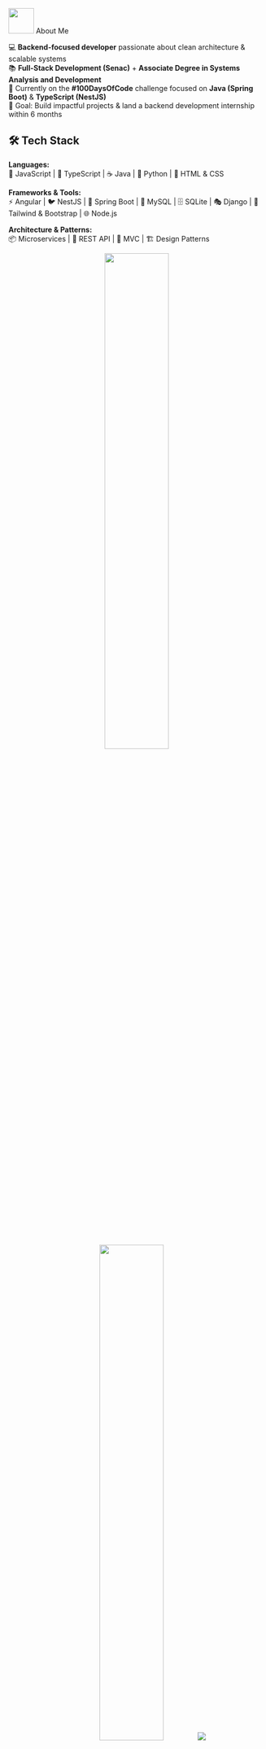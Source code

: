 ﻿
<img src="https://media.giphy.com/media/VgCDAzcKvsR6OM0uWg/giphy.gif" width="50"> About Me

💻 **Backend-focused developer** passionate about clean architecture & scalable systems  
📚 **Full-Stack Development (Senac)** + **Associate Degree in Systems Analysis and Development**  
🚀 Currently on the **#100DaysOfCode** challenge focused on **Java (Spring Boot)** & **TypeScript (NestJS)**  
🎯 Goal: Build impactful projects & land a backend development internship within 6 months  


## 🛠 Tech Stack

**Languages:**  
💛 JavaScript | 💙 TypeScript | ☕ Java | 🐍 Python | 🎨 HTML & CSS  

**Frameworks & Tools:**  
⚡ Angular | 🐦 NestJS | 🎯 Spring Boot | 🐘 MySQL | 🗄 SQLite | 🎭 Django | 🎨 Tailwind & Bootstrap | 🌐 Node.js  

**Architecture & Patterns:**  
📦 Microservices | 🔗 REST API | 🧩 MVC | 🏗 Design Patterns  

<p align="center">
  <img height="50%" width="auto" src="https://github-readme-stats.vercel.app/api?username=yasvizeu&show_icons=true&count_private=true&theme=radical&hide_border=true&hide=issues,contribs&bg_color=00000000">
  <img height="50%" width="auto" 
     src="https://github-readme-stats.vercel.app/api/top-langs/?username=yasvizeu&layout=compact&hide_border=true&theme=radical&bg_color=00000000&langs_count=6&hide=html,jupyter%20notebook,tex,css,php&exclude_repo=Pacman-AI">
  <!-- <img height="50%" width="auto" src="https://github-readme-stats.vercel.app/api/top-langs/?username=yasvizeu&layout=compact&hide_border=true&theme=radical&bg_color=00000000&langs_count=6&hide=jupyter%20notebook,tex,css,php&exclude_repo=Pacman-AI"> -->
  <img src="https://github-readme-streak-stats.herokuapp.com?user=yasvizeu&theme=radical&hide_border=true&background=FFFFFF00">
  <br><br>
</p>

```javascript
const yasmin = {
  pronouns: "she" | "her",
  student: "Full-Stack Development (Senac) & Associate Degree in Systems Analysis and Development",
  code: ["JavaScript", "TypeScript", "HTML", "CSS", "Java", "Python"],
  tools: ["Angular", "NestJS", "Bootstrap", "Tailwind", "Node.js", "Django", "Spring Boot", "MySQL", "SQLite"],
  architecture: ["Microservices", "REST API", "MVC", "Design Patterns"],
  challenge: "Currently doing the #100DaysOfCode challenge focused on Java (Spring Boot) and TypeScript (NestJS)"
}



